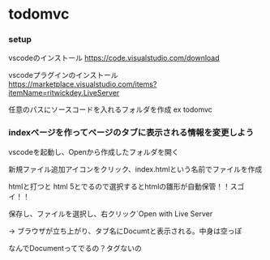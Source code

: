 # todomvc

### setup 

vscodeのインストール
https://code.visualstudio.com/download

vscodeプラグインのインストール
https://marketplace.visualstudio.com/items?itemName=ritwickdey.LiveServer

任意のパスにソースコードを入れるフォルダを作成 ex todomvc

### indexページを作ってページのタブに表示される情報を変更しよう

vscodeを起動し、Openから作成したフォルダを開く

新規ファイル追加アイコンをクリック、index.htmlという名前でファイルを作成

htmlと打つと html 5とでるので選択するとhtmlの雛形が自動保管！！スゴイ！！

保存し、ファイルを選択し、右クリック`Open with Live Server

-> ブラウザが立ち上がり、タブ名にDocumtと表示される。中身は空っぽ

なんでDocumentってでるの？<head>タグないの<title>に記載してあるから
https://developer.mozilla.org/ja/docs/Web/HTML/Element/title

todo listに変更しよう

```
 -<title>Document</title>
 +<title>todo list</title>
```

















